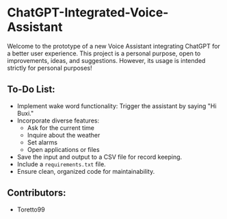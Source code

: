# ChatGPT-Integrated-Voice-Assistant

Welcome to the prototype of a new Voice Assistant integrating ChatGPT for a better user experience. This project is a personal purpose, open to improvements, ideas, and suggestions. However, its usage is intended strictly for personal purposes!

## To-Do List:

- Implement wake word functionality: Trigger the assistant by saying "Hi Buxi."
- Incorporate diverse features:
  - Ask for the current time
  - Inquire about the weather
  - Set alarms
  - Open applications or files
- Save the input and output to a CSV file for record keeping.
- Include a `requirements.txt` file.
- Ensure clean, organized code for maintainability.

## Contributors:

- Toretto99



